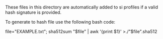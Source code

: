 These files in this directory are automatically added to si profiles if a valid hash signature is provided.

To generate to hash file use the following bash code:

file="EXAMPLE.txt"; sha512sum "$file" | awk '{print $1}' >./"$file".sha512
